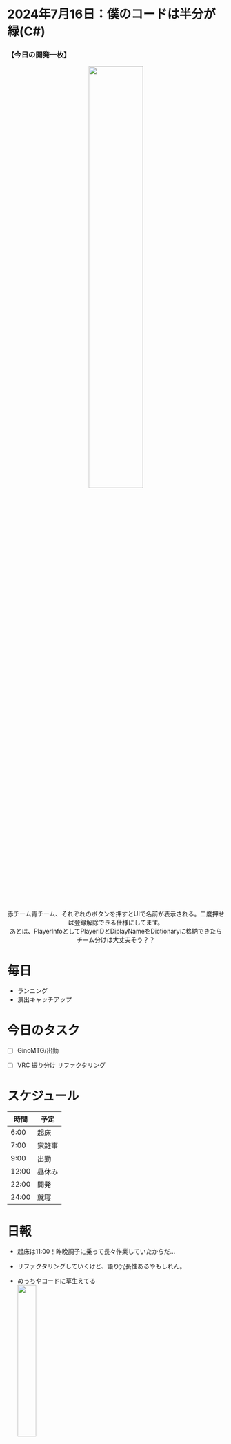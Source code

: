 # 2024年7月16日：僕のコードは半分が緑(C#)

### 【今日の開発一枚】<br>
<p align="center">
  <img src="https://github.com/user-attachments/assets/ff5a1899-1747-4d44-8f54-96de1129f234" width = 50%><br>
  赤チーム青チーム、それぞれのボタンを押すとUIで名前が表示される。二度押せば登録解除できる仕様にしてます。<br>
  あとは、PlayerInfoとしてPlayerIDとDiplayNameをDictionaryに格納できたらチーム分けは大丈夫そう？？
</p>

# 毎日
- ランニング
- 演出キャッチアップ

# 今日のタスク
- [ ] GinoMTG/出勤
- [ ] VRC 振り分け リファクタリング


# スケジュール
| 時間 |  予定 |
|----|----|
|6:00|起床|
|7:00|家雑事|
|9:00|出勤|
|12:00|昼休み|
|22:00|開発|
|24:00|就寝|


# 日報
- 起床は11:00！昨晩調子に乗って長々作業していたからだ…

- リファクタリングしていくけど、語り冗長性あるやもしれん。
- めっちやコードに草生えてる<br>
<img src="https://github.com/user-attachments/assets/b220bb19-c68e-463e-895c-3c7a3363cf17" width = 30%><br>
- 開発してる側はそんな笑顔じゃないんだよな～…w

- ただ現状、かっこよくコードは書けない(ここでのかっこいいは書きながら可読性を意識して後でも読み返せるコードをリアルタイムで書くこと)ので、
コメント入れまくって少しでも読み返せる内容にしておく必要があるんですな…
    - 逐一「このメソッドはこの処理で、この呼び出しは何のためで,,,」ってやってるから結局時間食うんで、ゴリゴリに開発しながら勉強するしかない！がんばろ！！
 
- 
- 就寝(25:00)

# 📚今日の知見
- [VSで作るクラスのダイアグラムね。](https://qiita.com/bearjiro/items/f9db9ad181c59d3f81e0)　なるほどなるほど。
- [事前にUnityのデフォルトエディタをPreferenceで設定する必要ありそうです](https://docs.unity3d.com/ja/2018.4/Manual/VisualStudioIntegration.html#:~:text=Unity%20%E3%81%A7%20Edit%20%3E%20Preferences%20%E3%81%AE%E9%A0%86%E3%81%AB%E9%81%B8%E6%8A%9E%E3%81%97%E3%80%81Visual%20Studio%20%E3%81%8C%E5%A4%96%E9%83%A8%E3%82%A8%E3%83%87%E3%82%A3%E3%82%BF%E3%83%BC%E3%81%A8%E3%81%97%E3%81%A6%E9%81%B8%E6%8A%9E%E3%81%95%E3%82%8C%E3%81%A6%E3%81%84%E3%82%8B%E3%81%93%E3%81%A8%E3%82%92%E7%A2%BA%E8%AA%8D%E3%81%97%E3%81%A6%E3%81%8F%E3%81%A0%E3%81%95%E3%81%84%E3%80%82,Tool%20%E8%A8%AD%E5%AE%9A%20%E6%AC%A1%E3%81%AB%E3%80%81%E3%83%97%E3%83%AD%E3%82%B8%E3%82%A7%E3%82%AF%E3%83%88%E5%86%85%E3%81%AE%20C%23%20%E3%83%95%E3%82%A1%E3%82%A4%E3%83%AB%E3%82%92%E3%83%80%E3%83%96%E3%83%AB%E3%82%AF%E3%83%AA%E3%83%83%E3%82%AF%E3%81%97%E3%81%BE%E3%81%99%E3%80%82%20%E3%81%99%E3%82%8B%E3%81%A8%E3%80%81Visual%20Studio%20%E3%81%8C%E8%87%AA%E5%8B%95%E7%9A%84%E3%81%AB%E3%81%9D%E3%81%AE%E3%83%95%E3%82%A1%E3%82%A4%E3%83%AB%E3%82%92%E9%96%8B%E3%81%8D%E3%81%BE%E3%81%99%E3%80%82)
# 🎬今日の演出
開発期間はなかなか難しそうだな～
## 進捗
- [x] GinoMTG/出勤
- [x] VRC PlayerID 振り分け
- [ ] リファクタリング[10%？]

## やり残し
- [ ] ろうそく　消灯エフェクト
- [ ] リファクタリング[90%]
